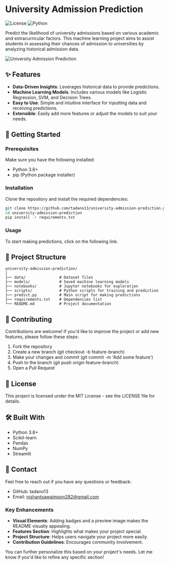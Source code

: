 # University Admission Prediction

![License]((https://img.shields.io/github/license/tadano13/university-admission-prediction)(https://github.com/tadano13/university-admission-prediction/blob/2f75f27dddd9c10ef6efffee036ae15712bb3b3c/LICENSE)) ![Python](https://img.shields.io/badge/Python-3.8%2B-blue)

Predict the likelihood of university admissions based on various academic and extracurricular factors. This machine learning project aims to assist students in assessing their chances of admission to universities by analyzing historical admission data.

![University Admission Prediction](https://your-image-link-here.com/preview.png) <!-- You can add a preview image if available -->

## ✨ Features

- **Data-Driven Insights**: Leverages historical data to provide predictions.
- **Machine Learning Models**: Includes various models like Logistic Regression, SVM, and Decision Trees.
- **Easy to Use**: Simple and intuitive interface for inputting data and receiving predictions.
- **Extensible**: Easily add more features or adjust the models to suit your needs.

## 🚀 Getting Started

### Prerequisites

Make sure you have the following installed:

- Python 3.8+
- pip (Python package installer)

### Installation

Clone the repository and install the required dependencies:

```bash
git clone https://github.com/tadano13/university-admission-prediction.git
cd university-admission-prediction
pip install -r requirements.txt
```

### Usage
To start making predictions, click on the following link:

## 📂 Project Structure
```plaintext
university-admission-prediction/
│
├── data/               # Dataset files
├── models/             # Saved machine learning models
├── notebooks/          # Jupyter notebooks for exploration
├── scripts/            # Python scripts for training and prediction
├── predict.py          # Main script for making predictions
├── requirements.txt    # Dependencies list
└── README.md           # Project documentation
```
## 🤝 Contributing
Contributions are welcome! If you'd like to improve the project or add new features, please follow these steps:

1. Fork the repository
2. Create a new branch (git checkout -b feature-branch)
3. Make your changes and commit (git commit -m 'Add some feature')
4. Push to the branch (git push origin feature-branch)
5. Open a Pull Request

## 📜 License
This project is licensed under the MIT License - see the LICENSE file for details.

## 🛠️ Built With
- Python 3.8+
- Scikit-learn
- Pandas
- NumPy
- Streamlit

## 📧 Contact
Feel free to reach out if you have any questions or feedback:

- GitHub: tadano13
- Email: nishantsawaimoon282@gmail.com

### Key Enhancements

- **Visual Elements**: Adding badges and a preview image makes the README visually appealing.
- **Features Section**: Highlights what makes your project special.
- **Project Structure**: Helps users navigate your project more easily.
- **Contribution Guidelines**: Encourages community involvement.

You can further personalize this based on your project's needs. Let me know if you'd like to refine any specific section!
